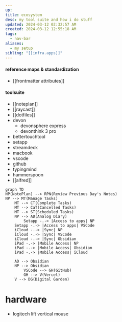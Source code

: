 ```yaml
---
up: 
title: ecosystem
desc: my tool suite and how i do stuff
updated: 2024-03-12 02:32:57 AM
created: 2024-03-12 12:55:18 AM
tags:
  - nav-bar
aliases:
  - my setup
sibling: "[[infra.apps]]"
---
```

#### reference maps & standardization
- [[frontmatter attributes]]
#### toolsuite
- [[noteplan]]
- [[raycast]]
- [[dotfiles]]
- devon
	- devonsphere express 
	- devonthink 3 pro
- bettertouchtool 
- setapp 
- streamdeck 
- macbook 
- vscode 
- github 
- typingmind
- hammerspoon 
- [[alfred]]


```mermaid
graph TD
NP(NotePlan) --> RPN(Review Previous Day's Notes)
NP --> MT(Manage Tasks)
	MT --> CT(Complete Tasks)
	MT --> CaT(Cancelled Tasks)
	MT --> ST(Scheduled Tasks)
	NP --> AD(Analog Diary)
		Setapp -.-> |Access to apps| NP
	Setapp -.-> |Access to apps| VSCode
	iCloud -.-> |Sync| NP
	iCloud -.-> |Sync| VSCode
	iCloud -.-> |Sync| Obsidian
	iPad -.-> |Mobile Access| NP
	iPad -.-> |Mobile Access| Obsidian
	iPad -.-> |Mobile Access| iCloud
	
	AD --> Obsidian
	NP --> Obsidian
		VSCode --> GH(GitHub)
		GH --> V(Vercel)
	V --> DG(Digital Garden)
```

# hardware
- logitech lift vertical mouse